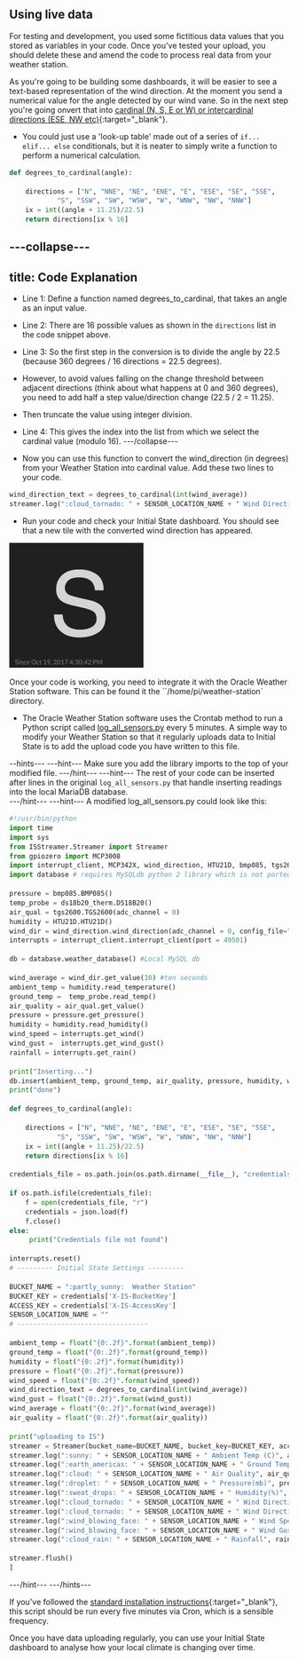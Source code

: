 ## Using live data

For testing and development, you used some fictitious data values that you stored as variables in your code. Once you've tested your upload, you should delete these and amend the code to process real data from your weather station.

As you're going to be building some dashboards, it will be easier to see a text-based representation of the wind direction. At the moment you send a numerical value for the angle detected by our wind vane. So in the next step you're going onvert that into [cardinal (N, S, E or W) or intercardinal directions (ESE, NW etc)](http://snowfence.umn.edu/Components/winddirectionanddegreeswithouttable3.htm){:target="_blank"}.

- You could just use a 'look-up table' made out of a series of `if... elif... else` conditionals, but it is neater to simply write a function to perform a numerical calculation.


```python
def degrees_to_cardinal(angle):

    directions = ["N", "NNE", "NE", "ENE", "E", "ESE", "SE", "SSE",
            "S", "SSW", "SW", "WSW", "W", "WNW", "NW", "NNW"]
    ix = int((angle + 11.25)/22.5)
    return directions[ix % 16]
```

---collapse---
---
title: Code Explanation
---
- Line 1: Define a function named degrees_to_cardinal, that takes an angle as an input value.

- Line 2: There are 16 possible values as shown in the `directions` list in the code snippet above.

- Line 3: So the first step in the conversion is to divide the angle by 22.5 (because 360 degrees / 16 directions = 22.5 degrees).

- However, to avoid values falling on the change threshold between adjacent directions (think about what happens at 0 and 360 degrees), you need to add half a step value/direction change (22.5 / 2 = 11.25).

- Then truncate the value using integer division.

- Line 4: This gives the index into the list from which we select the cardinal value (modulo 16).
---/collapse---

- Now you can use this function to convert the wind_direction (in degrees) from your Weather Station into cardinal value. Add these two lines to your code.

```python
wind_direction_text = degrees_to_cardinal(int(wind_average))
streamer.log(":cloud_tornado: " + SENSOR_LOCATION_NAME + " Wind Direction Text", wind_direction_text)
```
- Run your code and check your Initial State dashboard. You should see that a new tile with the converted wind direction has appeared.

![](images/image30.png)

Once your code is working, you need to integrate it with the Oracle Weather Station software. This can be found it the ``/home/pi/weather-station` directory.

- The Oracle Weather Station software uses the Crontab method to run a Python script called [log_all_sensors.py](https://github.com/raspberrypi/weather-station/blob/master/log_all_sensors.py) every 5 minutes. A simple way to modify your Weather Station so that it regularly uploads data to Initial State is to add the upload code you have written to this file.

--hints---
---hint---
Make sure you add the library imports to the top of your modified file.
---/hint---
---hint---
The rest of your code can be inserted after lines in the original `log_all_sensors.py` that handle inserting readings into the local MariaDB database.  
---/hint---
---hint---
A modified log_all_sensors.py could look like this:
```python
#!/usr/bin/python
import time
import sys
from ISStreamer.Streamer import Streamer
from gpiozero import MCP3008
import interrupt_client, MCP342X, wind_direction, HTU21D, bmp085, tgs2600, ds18b20_therm
import database # requires MySQLdb python 2 library which is not ported to python 3 yet

pressure = bmp085.BMP085()
temp_probe = ds18b20_therm.DS18B20()
air_qual = tgs2600.TGS2600(adc_channel = 0)
humidity = HTU21D.HTU21D()
wind_dir = wind_direction.wind_direction(adc_channel = 0, config_file="wind_direction.json")
interrupts = interrupt_client.interrupt_client(port = 49501)

db = database.weather_database() #Local MySQL db

wind_average = wind_dir.get_value(10) #ten seconds
ambient_temp = humidity.read_temperature()
ground_temp =  temp_probe.read_temp()
air_quality = air_qual.get_value()
pressure = pressure.get_pressure()
humidity = humidity.read_humidity()
wind_speed = interrupts.get_wind()
wind_gust =  interrupts.get_wind_gust()
rainfall = interrupts.get_rain()

print("Inserting...")
db.insert(ambient_temp, ground_temp, air_quality, pressure, humidity, wind_average, wind_speed, wind_gust, rainfall)
print("done")

def degrees_to_cardinal(angle):

    directions = ["N", "NNE", "NE", "ENE", "E", "ESE", "SE", "SSE",
            "S", "SSW", "SW", "WSW", "W", "WNW", "NW", "NNW"]
    ix = int((angle + 11.25)/22.5)
    return directions[ix % 16]

credentials_file = os.path.join(os.path.dirname(__file__), "credentials.initialstate")

if os.path.isfile(credentials_file):
    f = open(credentials_file, "r")
    credentials = json.load(f)
    f.close()
else:
     print("Credentials file not found")

interrupts.reset()
# --------- Initial State Settings ---------

BUCKET_NAME = ":partly_sunny:  Weather Station"
BUCKET_KEY = credentials['X-IS-BucketKey']
ACCESS_KEY = credentials['X-IS-AccessKey']
SENSOR_LOCATION_NAME = ""
# ---------------------------------

ambient_temp = float("{0:.2f}".format(ambient_temp))
ground_temp = float("{0:.2f}".format(ground_temp))
humidity = float("{0:.2f}".format(humidity))
pressure = float("{0:.2f}".format(pressure))
wind_speed = float("{0:.2f}".format(wind_speed))
wind_direction_text = degrees_to_cardinal(int(wind_average))
wind_gust = float("{0:.2f}".format(wind_gust))
wind_average = float("{0:.2f}".format(wind_average))
air_quality = float("{0:.2f}".format(air_quality))

print("uploading to IS")
streamer = Streamer(bucket_name=BUCKET_NAME, bucket_key=BUCKET_KEY, access_key=ACCESS_KEY)
streamer.log(":sunny: " + SENSOR_LOCATION_NAME + " Ambient Temp (C)", ambient_temp)
streamer.log(":earth_americas: " + SENSOR_LOCATION_NAME + " Ground Temp (C)", ground_temp)
streamer.log(":cloud: " + SENSOR_LOCATION_NAME + " Air Quality", air_quality)
streamer.log(":droplet: " + SENSOR_LOCATION_NAME + " Pressure(mb)", pressure)
streamer.log(":sweat_drops: " + SENSOR_LOCATION_NAME + " Humidity(%)", humidity)
streamer.log(":cloud_tornado: " + SENSOR_LOCATION_NAME + " Wind Direction", wind_average)
streamer.log(":cloud_tornado: " + SENSOR_LOCATION_NAME + " Wind Direction Text", wind_direction_text)
streamer.log(":wind_blowing_face: " + SENSOR_LOCATION_NAME + " Wind Speed", wind_speed)
streamer.log(":wind_blowing_face: " + SENSOR_LOCATION_NAME + " Wind Gust", wind_gust)
streamer.log(":cloud_rain: " + SENSOR_LOCATION_NAME + " Rainfall", rainfall)

streamer.flush()
]
```
---/hint---
---/hints---

If you've followed the [standard installation instructions](https://www.raspberrypi.org/learning/weather-station-guide/){:target="_blank"}, this script should be run every five minutes via Cron, which is a sensible frequency.

Once you have data uploading regularly, you can use your Initial State dashboard to analyse how your local climate is changing over time.
